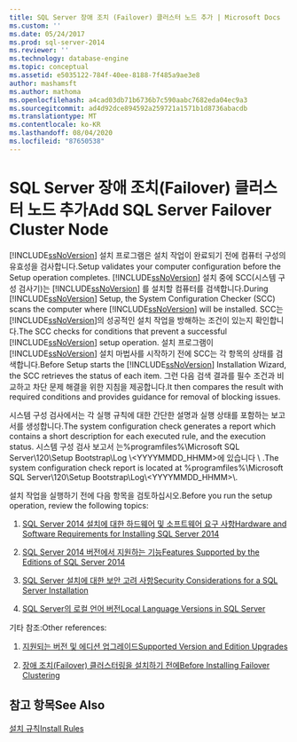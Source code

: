 ```yaml
---
title: SQL Server 장애 조치 (Failover) 클러스터 노드 추가 | Microsoft Docs
ms.custom: ''
ms.date: 05/24/2017
ms.prod: sql-server-2014
ms.reviewer: ''
ms.technology: database-engine
ms.topic: conceptual
ms.assetid: e5035122-784f-40ee-8188-7f485a9ae3e8
author: mashamsft
ms.author: mathoma
ms.openlocfilehash: a4cad03db71b6736b7c590aabc7682eda04ec9a3
ms.sourcegitcommit: ad4d92dce894592a259721a1571b1d8736abacdb
ms.translationtype: MT
ms.contentlocale: ko-KR
ms.lasthandoff: 08/04/2020
ms.locfileid: "87650538"
---
```

# <a name="add-sql-server-failover-cluster-node"></a><span data-ttu-id="b0c79-102">SQL Server 장애 조치(Failover) 클러스터 노드 추가</span><span class="sxs-lookup"><span data-stu-id="b0c79-102">Add SQL Server Failover Cluster Node</span></span>
  [!INCLUDE[ssNoVersion](../../includes/ssnoversion-md.md)] <span data-ttu-id="b0c79-103">설치 프로그램은 설치 작업이 완료되기 전에 컴퓨터 구성의 유효성을 검사합니다.</span><span class="sxs-lookup"><span data-stu-id="b0c79-103">Setup validates your computer configuration before the Setup operation completes.</span></span> <span data-ttu-id="b0c79-104">[!INCLUDE[ssNoVersion](../../includes/ssnoversion-md.md)] 설치 중에 SCC(시스템 구성 검사기)는 [!INCLUDE[ssNoVersion](../../includes/ssnoversion-md.md)] 를 설치할 컴퓨터를 검색합니다.</span><span class="sxs-lookup"><span data-stu-id="b0c79-104">During [!INCLUDE[ssNoVersion](../../includes/ssnoversion-md.md)] Setup, the System Configuration Checker (SCC) scans the computer where [!INCLUDE[ssNoVersion](../../includes/ssnoversion-md.md)] will be installed.</span></span> <span data-ttu-id="b0c79-105">SCC는 [!INCLUDE[ssNoVersion](../../includes/ssnoversion-md.md)]의 성공적인 설치 작업을 방해하는 조건이 있는지 확인합니다.</span><span class="sxs-lookup"><span data-stu-id="b0c79-105">The SCC checks for conditions that prevent a successful [!INCLUDE[ssNoVersion](../../includes/ssnoversion-md.md)] setup operation.</span></span> <span data-ttu-id="b0c79-106">설치 프로그램이 [!INCLUDE[ssNoVersion](../../includes/ssnoversion-md.md)] 설치 마법사를 시작하기 전에 SCC는 각 항목의 상태를 검색합니다.</span><span class="sxs-lookup"><span data-stu-id="b0c79-106">Before Setup starts the [!INCLUDE[ssNoVersion](../../includes/ssnoversion-md.md)] Installation Wizard, the SCC retrieves the status of each item.</span></span> <span data-ttu-id="b0c79-107">그런 다음 검색 결과를 필수 조건과 비교하고 차단 문제 해결을 위한 지침을 제공합니다.</span><span class="sxs-lookup"><span data-stu-id="b0c79-107">It then compares the result with required conditions and provides guidance for removal of blocking issues.</span></span>  
  
 <span data-ttu-id="b0c79-108">시스템 구성 검사에서는 각 실행 규칙에 대한 간단한 설명과 실행 상태를 포함하는 보고서를 생성합니다.</span><span class="sxs-lookup"><span data-stu-id="b0c79-108">The system configuration check generates a report which contains a short description for each executed rule, and the execution status.</span></span> <span data-ttu-id="b0c79-109">시스템 구성 검사 보고서 는%programfiles%\Microsoft SQL Server\120\Setup Bootstrap\Log \\<YYYYMMDD_HHMM>에 있습니다 \\ .</span><span class="sxs-lookup"><span data-stu-id="b0c79-109">The system configuration check report is located at %programfiles%\Microsoft SQL Server\120\Setup Bootstrap\Log\\<YYYYMMDD_HHMM>\\.</span></span>  
  
 <span data-ttu-id="b0c79-110">설치 작업을 실행하기 전에 다음 항목을 검토하십시오.</span><span class="sxs-lookup"><span data-stu-id="b0c79-110">Before you run the setup operation, review the following topics:</span></span>  
  
1.  [<span data-ttu-id="b0c79-111">SQL Server 2014 설치에 대한 하드웨어 및 소프트웨어 요구 사항</span><span class="sxs-lookup"><span data-stu-id="b0c79-111">Hardware and Software Requirements for Installing SQL Server 2014</span></span>](hardware-and-software-requirements-for-installing-sql-server.md)  
  
2.  [<span data-ttu-id="b0c79-112">SQL Server 2014 버전에서 지원하는 기능</span><span class="sxs-lookup"><span data-stu-id="b0c79-112">Features Supported by the Editions of SQL Server 2014</span></span>](../../../2014/getting-started/features-supported-by-the-editions-of-sql-server-2014.md)  
  
3.  [<span data-ttu-id="b0c79-113">SQL Server 설치에 대한 보안 고려 사항</span><span class="sxs-lookup"><span data-stu-id="b0c79-113">Security Considerations for a SQL Server Installation</span></span>](../../../2014/sql-server/install/security-considerations-for-a-sql-server-installation.md)  
  
4.  [<span data-ttu-id="b0c79-114">SQL Server의 로컬 언어 버전</span><span class="sxs-lookup"><span data-stu-id="b0c79-114">Local Language Versions in SQL Server</span></span>](../../../2014/sql-server/install/local-language-versions-in-sql-server.md)  
  
 <span data-ttu-id="b0c79-115">기타 참조:</span><span class="sxs-lookup"><span data-stu-id="b0c79-115">Other references:</span></span>  
  
1.  [<span data-ttu-id="b0c79-116">지원되는 버전 및 에디션 업그레이드</span><span class="sxs-lookup"><span data-stu-id="b0c79-116">Supported Version and Edition Upgrades</span></span>](../../database-engine/install-windows/supported-version-and-edition-upgrades.md)  
  
2.  [<span data-ttu-id="b0c79-117">장애 조치(Failover) 클러스터링을 설치하기 전에</span><span class="sxs-lookup"><span data-stu-id="b0c79-117">Before Installing Failover Clustering</span></span>](../failover-clusters/install/before-installing-failover-clustering.md)  
  
## <a name="see-also"></a><span data-ttu-id="b0c79-118">참고 항목</span><span class="sxs-lookup"><span data-stu-id="b0c79-118">See Also</span></span>  
 [<span data-ttu-id="b0c79-119">설치 규칙</span><span class="sxs-lookup"><span data-stu-id="b0c79-119">Install Rules</span></span>](../../../2014/sql-server/install/install-rules.md)  
  
  
